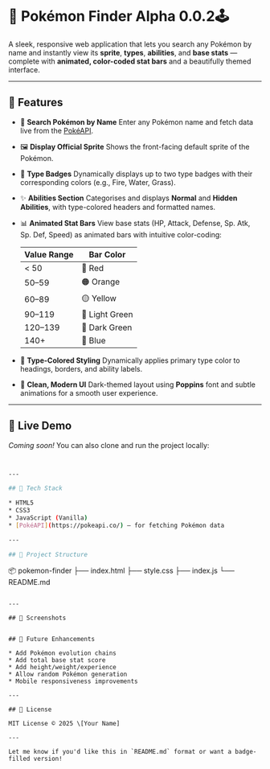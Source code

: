 

# 🧬 Pokémon Finder Alpha 0.0.2🕹️

A sleek, responsive web application that lets you search any Pokémon by name and instantly view its **sprite**, **types**, **abilities**, and **base stats** — complete with **animated, color-coded stat bars** and a beautifully themed interface.


---

## 🌟 Features

* 🔎 **Search Pokémon by Name**
  Enter any Pokémon name and fetch data live from the [PokéAPI](https://pokeapi.co/).

* 🖼️ **Display Official Sprite**
  Shows the front-facing default sprite of the Pokémon.

* 🧪 **Type Badges**
  Dynamically displays up to two type badges with their corresponding colors (e.g., Fire, Water, Grass).

* ✨ **Abilities Section**
  Categorises and displays **Normal** and **Hidden Abilities**, with type-colored headers and formatted names.

* 📊 **Animated Stat Bars**
  View base stats (HP, Attack, Defense, Sp. Atk, Sp. Def, Speed) as animated bars with intuitive color-coding:

  | Value Range | Bar Color      |
  | ----------- | -------------- |
  | < 50        | 🔴 Red         |
  | 50–59       | 🟠 Orange      |
  | 60–89       | 🟡 Yellow      |
  | 90–119      | 💚 Light Green |
  | 120–139     | 💚 Dark Green  |
  | 140+        | 🔵 Blue        |

* 🌈 **Type-Colored Styling**
  Dynamically applies primary type color to headings, borders, and ability labels.

* 🎨 **Clean, Modern UI**
  Dark-themed layout using **Poppins** font and subtle animations for a smooth user experience.

---

## 🚀 Live Demo

*Coming soon!* You can also clone and run the project locally:

```bash


---

## 🧰 Tech Stack

* HTML5
* CSS3
* JavaScript (Vanilla)
* [PokéAPI](https://pokeapi.co/) – for fetching Pokémon data

---

## 📁 Project Structure

```
📦 pokemon-finder
├── index.html
├── style.css
├── index.js
└── README.md
```

---

## 📸 Screenshots


## 📝 Future Enhancements

* Add Pokémon evolution chains
* Add total base stat score
* Add height/weight/experience
* Allow random Pokémon generation
* Mobile responsiveness improvements

---

## 📜 License

MIT License © 2025 \[Your Name]

---

Let me know if you'd like this in `README.md` format or want a badge-filled version!

